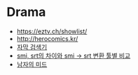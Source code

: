 Drama
=====
* https://eztv.ch/showlist/
* http://herocomics.kr/
* [자막 검색기](http://22min.com/)
* [smi, srt의 차이와 smi -> srt 변환 툴별 비교](http://hepaticboy.tistory.com/135)
* [남자의 미드](http://media.daum.net/life/living/tips/newsview?newsId=20141212155625645)
